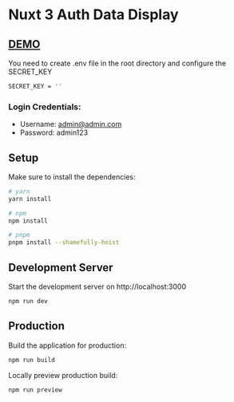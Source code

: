 # Nuxt 3 Auth Data Display

## [DEMO](https://nuxt3-auth-datadisplay-mc5v.vercel.app/)

You need to create .env file in the root directory and configure the SECRET_KEY

```bash
SECRET_KEY = ''
```

### Login Credentials:

- Username: admin@admin.com
- Password: admin123


## Setup

Make sure to install the dependencies:

```bash
# yarn
yarn install

# npm
npm install

# pnpm
pnpm install --shamefully-hoist
```

## Development Server

Start the development server on http://localhost:3000

```bash
npm run dev
```

## Production

Build the application for production:

```bash
npm run build
```

Locally preview production build:

```bash
npm run preview
```
